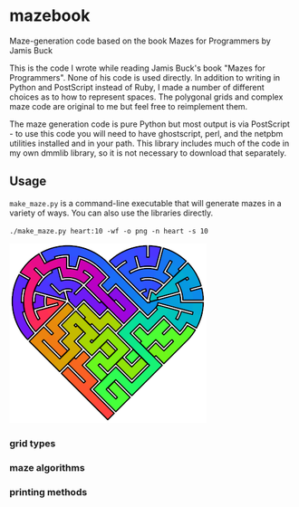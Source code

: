 # mazebook
Maze-generation code based on the book Mazes for Programmers by Jamis Buck

This is the code I wrote while reading Jamis Buck's book "Mazes for Programmers".  None of his code is used directly.
In addition to writing in Python and PostScript instead of Ruby, I made a number of different choices as to how to
represent spaces.  The polygonal grids and complex maze code are original to me but feel free to reimplement them.

The maze generation code is pure Python but most output is via PostScript - to use this code you will need to have
ghostscript, perl, and the netpbm utilities installed and in your path.  This library includes much of the code in
my own dmmlib library, so it is not necessary to download that separately.

## Usage
`make_maze.py` is a command-line executable that will generate mazes in a variety of ways.  You can also use the libraries directly.

`./make_maze.py heart:10 -wf -o png -n heart -s 10`

![colorful heart-shaped maze](/images/heart.png)

### grid types
### maze algorithms
### printing methods
